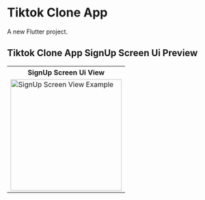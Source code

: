 # Tiktok Clone App

A new Flutter project.


## Tiktok Clone App SignUp Screen Ui Preview


<table>
  
  
<tr>                    
   <th>SignUp Screen Ui View</th>
</tr>  
  
  
  
<tr>

<td>
  <img src="https://github.com/mdsomad/Tiktok-Clone-App/assets/103892160/0568fbbb-4621-4f56-bc55-a75a98a423e3" alt="SignUp Screen View Example" width="260"/>
</td>
 
  
</tr>

</table>
